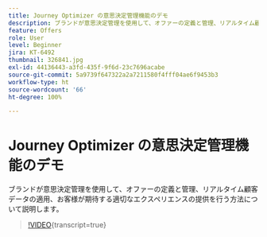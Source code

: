 ```yaml
---
title: Journey Optimizer の意思決定管理機能のデモ
description: ブランドが意思決定管理を使用して、オファーの定義と管理、リアルタイム顧客データの適用、お客様が期待する適切なエクスペリエンスの提供を行う方法について説明します。
feature: Offers
role: User
level: Beginner
jira: KT-6492
thumbnail: 326841.jpg
exl-id: 44136443-a3fd-435f-9f6d-23c7696acabe
source-git-commit: 5a9739f647322a2a7211580f4fff04ae6f9453b3
workflow-type: ht
source-wordcount: '66'
ht-degree: 100%

---
```


# Journey Optimizer の意思決定管理機能のデモ

ブランドが意思決定管理を使用して、オファーの定義と管理、リアルタイム顧客データの適用、お客様が期待する適切なエクスペリエンスの提供を行う方法について説明します。

>[!VIDEO](https://video.tv.adobe.com/v/326841?quality=12&learn=on){transcript=true}

